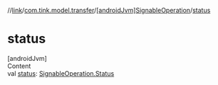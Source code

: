 //[link](../../index.md)/[com.tink.model.transfer](../index.md)/[[androidJvm]SignableOperation](index.md)/[status](status.md)



# status  
[androidJvm]  
Content  
val [status](status.md): [SignableOperation.Status](-status/index.md)  



